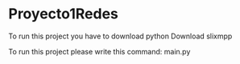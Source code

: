 # Proyecto1Redes

To run this project you have to download python 
Download slixmpp

To run this project please write this command: 
main.py

